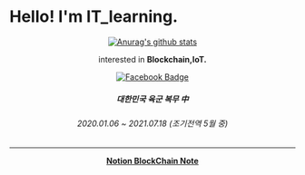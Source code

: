 # Hello! I'm IT_learning. 
<div align=center>
  
 [![Anurag's github stats](https://github-readme-stats.vercel.app/api?username=ITlearning)](https://github.com/anuraghazra/github-readme-stats)  

  
  interested in **Blockchain,IoT.**
  
  [![Facebook Badge](https://img.shields.io/badge/facebook-1877f2?style=flat-square&logo=facebook&logoColor=white&link=https://www.facebook.com/ITIBY)](https://www.facebook.com/ITIBY)
  
  ##### 대한민국 육군 복무 中
  ###### 2020.01.06 ~ 2021.07.18 (조기전역 5월 중)
  ****
  **[Notion BlockChain Note](https://www.notion.so/BlockChain-Project-93caff8955794e4aa48fdad791a80b1a)**
  </div>

